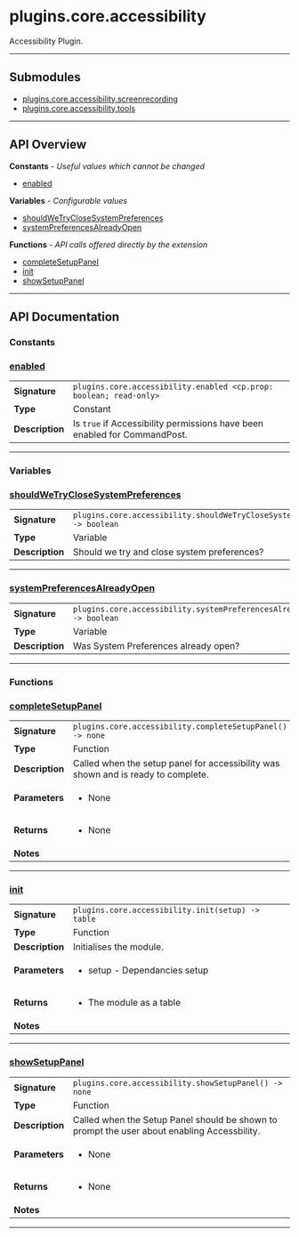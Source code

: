 # plugins.core.accessibility

Accessibility Plugin.

---

## Submodules
 * [plugins.core.accessibility.screenrecording](plugins.core.accessibility.screenrecording.md)
 * [plugins.core.accessibility.tools](plugins.core.accessibility.tools.md)

---

## API Overview
**Constants** - _Useful values which cannot be changed_
 * [enabled](#enabled)

**Variables** - _Configurable values_
 * [shouldWeTryCloseSystemPreferences](#shouldwetryclosesystempreferences)
 * [systemPreferencesAlreadyOpen](#systempreferencesalreadyopen)

**Functions** - _API calls offered directly by the extension_
 * [completeSetupPanel](#completesetuppanel)
 * [init](#init)
 * [showSetupPanel](#showsetuppanel)


---

## API Documentation

### Constants


### [enabled](#enabled)

|                                             |                                                                                     |
| --------------------------------------------|-------------------------------------------------------------------------------------|
| **Signature**                               | `plugins.core.accessibility.enabled <cp.prop: boolean; read-only>`                                                                    |
| **Type**                                    | Constant                                                                     |
| **Description**                             | Is `true` if Accessibility permissions have been enabled for CommandPost.                                                                     |

---
### Variables


### [shouldWeTryCloseSystemPreferences](#shouldwetryclosesystempreferences)

|                                             |                                                                                     |
| --------------------------------------------|-------------------------------------------------------------------------------------|
| **Signature**                               | `plugins.core.accessibility.shouldWeTryCloseSystemPreferences -> boolean`                                                                    |
| **Type**                                    | Variable                                                                     |
| **Description**                             | Should we try and close system preferences?                                                                     |

---

### [systemPreferencesAlreadyOpen](#systempreferencesalreadyopen)

|                                             |                                                                                     |
| --------------------------------------------|-------------------------------------------------------------------------------------|
| **Signature**                               | `plugins.core.accessibility.systemPreferencesAlreadyOpen -> boolean`                                                                    |
| **Type**                                    | Variable                                                                     |
| **Description**                             | Was System Preferences already open?                                                                     |

---
### Functions


### [completeSetupPanel](#completesetuppanel)

|                                             |                                                                                     |
| --------------------------------------------|-------------------------------------------------------------------------------------|
| **Signature**                               | `plugins.core.accessibility.completeSetupPanel() -> none`                                                                    |
| **Type**                                    | Function                                                                     |
| **Description**                             | Called when the setup panel for accessibility was shown and is ready to complete.                                                                     |
| **Parameters**                              | <ul><li>None</li></ul> |
| **Returns**                                 | <ul><li>None</li></ul>          |
| **Notes**                                   | <ul></ul>                |

---

### [init](#init)

|                                             |                                                                                     |
| --------------------------------------------|-------------------------------------------------------------------------------------|
| **Signature**                               | `plugins.core.accessibility.init(setup) -> table`                                                                    |
| **Type**                                    | Function                                                                     |
| **Description**                             | Initialises the module.                                                                     |
| **Parameters**                              | <ul><li>setup - Dependancies setup</li></ul> |
| **Returns**                                 | <ul><li>The module as a table</li></ul>          |
| **Notes**                                   | <ul></ul>                |

---

### [showSetupPanel](#showsetuppanel)

|                                             |                                                                                     |
| --------------------------------------------|-------------------------------------------------------------------------------------|
| **Signature**                               | `plugins.core.accessibility.showSetupPanel() -> none`                                                                    |
| **Type**                                    | Function                                                                     |
| **Description**                             | Called when the Setup Panel should be shown to prompt the user about enabling Accessbility.                                                                     |
| **Parameters**                              | <ul><li>None</li></ul> |
| **Returns**                                 | <ul><li>None</li></ul>          |
| **Notes**                                   | <ul></ul>                |

---
